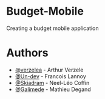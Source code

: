 # Budget-Mobile
Creating a budget mobile application

# Authors
* <a href=https://github.com/verzelea>@verzelea</a> - Arthur Verzele
* <a href=https://github.com/verzelea>@Un-dev</a> - Francois Lannoy
* <a href=https://github.com/verzelea>@Skiadram</a> - Neel-Léo Coffin
* <a href=https://github.com/verzelea>@Galimede</a> - Mathieu Degand
